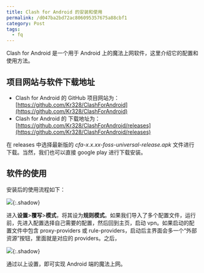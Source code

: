 ```yaml
---
title: Clash for Android 的安装和使用
permalink: /d047ba2bd72ac806095357675a88cbf1
category: Post
tags: 
  - fq
---
```


Clash for Android 是一个用于 Android 上的魔法上网软件，这里介绍它的配置和使用方法。

<!--more-->

## 项目网站与软件下载地址

- Clash for Android 的 GitHub 项目网站为：[https://github.com/Kr328/ClashForAndroid](https://github.com/Kr328/ClashForAndroid)
- Clash for Android 的 下载地址为：[https://github.com/Kr328/ClashForAndroid/releases](https://github.com/Kr328/ClashForAndroid/releases)

在 releases 中选择最新版的 *cfa-x.x.xx-foss-universal-release.apk* 文件进行下载。当然，我们也可以直接 google play 进行下载安装。

## 软件的使用

安装后的使用流程如下：

![](https://cdn.staticaly.com/gh/Meiting-Wang/pictures@main/picgo/202308192329508.png){:.shadow}

进入**设置**>**覆写**>**模式**，将其设为**规则模式**。如果我们导入了多个配置文件，运行前，先进入配置选择自己需要的配置，然后回到主页，启动 vpn。如果启动的配置文件中包含 proxy-providers 或 rule-providers，启动后主界面会多一个“外部资源”按钮，里面就是对应的 providers。之后，

![](https://cdn.staticaly.com/gh/Meiting-Wang/pictures@main/picgo/202308192345696.png){:.shadow}

通过以上设置，即可实现 Android 端的魔法上网。

